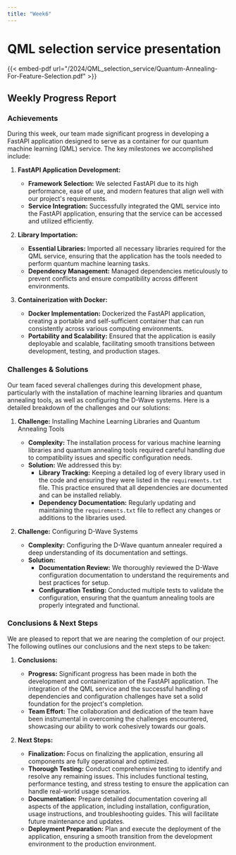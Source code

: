 ```yaml
---
title: "Week6"
---
```


# **QML selection service presentation**

{{< embed-pdf url="/2024/QML_selection_service/Quantum-Annealing-For-Feature-Selection.pdf" >}}

## Weekly Progress Report

### Achievements
During this week, our team made significant progress in developing a FastAPI application designed to serve as a container for our quantum machine learning (QML) service. The key milestones we accomplished include:

1. **FastAPI Application Development:**
   - **Framework Selection:** We selected FastAPI due to its high performance, ease of use, and modern features that align well with our project's requirements.
   - **Service Integration:** Successfully integrated the QML service into the FastAPI application, ensuring that the service can be accessed and utilized efficiently.

2. **Library Importation:**
   - **Essential Libraries:** Imported all necessary libraries required for the QML service, ensuring that the application has the tools needed to perform quantum machine learning tasks.
   - **Dependency Management:** Managed dependencies meticulously to prevent conflicts and ensure compatibility across different environments.

3. **Containerization with Docker:**
   - **Docker Implementation:** Dockerized the FastAPI application, creating a portable and self-sufficient container that can run consistently across various computing environments.
   - **Portability and Scalability:** Ensured that the application is easily deployable and scalable, facilitating smooth transitions between development, testing, and production stages.

### Challenges & Solutions
Our team faced several challenges during this development phase, particularly with the installation of machine learning libraries and quantum annealing tools, as well as configuring the D-Wave systems. Here is a detailed breakdown of the challenges and our solutions:

1. **Challenge:** Installing Machine Learning Libraries and Quantum Annealing Tools
   - **Complexity:** The installation process for various machine learning libraries and quantum annealing tools required careful handling due to compatibility issues and specific configuration needs.
   - **Solution:** We addressed this by:
     - **Library Tracking:** Keeping a detailed log of every library used in the code and ensuring they were listed in the `requirements.txt` file. This practice ensured that all dependencies are documented and can be installed reliably.
     - **Dependency Documentation:** Regularly updating and maintaining the `requirements.txt` file to reflect any changes or additions to the libraries used.

2. **Challenge:** Configuring D-Wave Systems
   - **Complexity:** Configuring the D-Wave quantum annealer required a deep understanding of its documentation and settings.
   - **Solution:** 
     - **Documentation Review:** We thoroughly reviewed the D-Wave configuration documentation to understand the requirements and best practices for setup.
     - **Configuration Testing:** Conducted multiple tests to validate the configuration, ensuring that the quantum annealing tools are properly integrated and functional.

### Conclusions & Next Steps
We are pleased to report that we are nearing the completion of our project. The following outlines our conclusions and the next steps to be taken:

1. **Conclusions:**
   - **Progress:** Significant progress has been made in both the development and containerization of the FastAPI application. The integration of the QML service and the successful handling of dependencies and configuration challenges have set a solid foundation for the project's completion.
   - **Team Effort:** The collaboration and dedication of the team have been instrumental in overcoming the challenges encountered, showcasing our ability to work cohesively towards our goals.

2. **Next Steps:**
   - **Finalization:** Focus on finalizing the application, ensuring all components are fully operational and optimized.
   - **Thorough Testing:** Conduct comprehensive testing to identify and resolve any remaining issues. This includes functional testing, performance testing, and stress testing to ensure the application can handle real-world usage scenarios.
   - **Documentation:** Prepare detailed documentation covering all aspects of the application, including installation, configuration, usage instructions, and troubleshooting guides. This will facilitate future maintenance and updates.
   - **Deployment Preparation:** Plan and execute the deployment of the application, ensuring a smooth transition from the development environment to the production environment.
